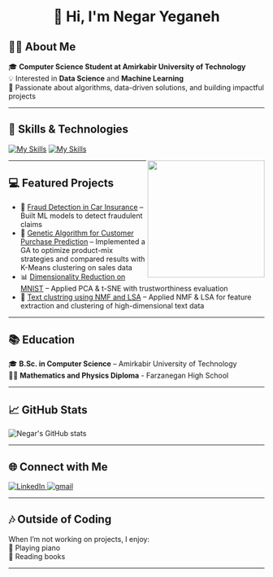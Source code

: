 <h1 align="center">👋 Hi, I'm Negar Yeganeh</h1>


## 👩‍💻 About Me

🎓 **Computer Science Student at Amirkabir University of Technology**  
💡 Interested in **Data Science** and **Machine Learning**  
🔎 Passionate about algorithms, data-driven solutions, and building impactful projects  

---

## 🔧 Skills & Technologies  

[![My Skills](https://skillicons.dev/icons?i=cpp,c,cs,dotnet)](https://skillicons.dev)
[![My Skills](https://skillicons.dev/icons?i=py,qt,pytorch,stackoverflow,sklearn,sqlite)](https://skillicons.dev)

<img align='right' src="https://media.giphy.com/media/ieyl9zmCjO4b4t6qoY/giphy.gif" width="230">

---
 

## 💻 Featured Projects

- 🚗 [Fraud Detection in Car Insurance](https://github.com/NegarYS/FraudDetection) – Built ML models to detect fraudulent claims  
- 🔎 [Genetic Algorithm for Customer Purchase Prediction](https://github.com/NegarYS/GA-vs-KMeans-CustomerBehavior) – Implemented a GA to optimize product-mix strategies and compared results with K-Means clustering on sales data 
- 📊 [Dimensionality Reduction on MNIST](https://github.com/NegarYS/Dimension-Reduction-on-MNIST) – Applied PCA & t-SNE with trustworthiness evaluation  
- 📑 [Text clustring using NMF and LSA](https://github.com/NegarYS/Text-Clustering-NMF-LSA) – Applied NMF & LSA for feature extraction and clustering of high-dimensional text data  


---

## 📚 Education  
🎓 **B.Sc. in Computer Science** – Amirkabir University of Technology  
👩‍🎓 **Mathematics and Physics Diploma** - Farzanegan High School  


---

## 📈 GitHub Stats  

  ![Negar's GitHub stats](https://github-readme-stats.vercel.app/api?username=NegarYS&show_icons=true&theme=dracula)
  


---

## 🌐 Connect with Me  
<a href="https://www.linkedin.com/in/negar-yeganeh/" target="blank">
  <img src="https://skillicons.dev/icons?i=linkedin" alt="LinkedIn" />
</a>
<a href="https://www.gmail.com/negaryeganeh2004@gmail.com/" target="blank">
  <img src="https://skillicons.dev/icons?i=gmail" alt="gmail" />
</a> 

---

## 🎶 Outside of Coding  
When I’m not working on projects, I enjoy:  
🎹 Playing piano  
📖 Reading books  

---

